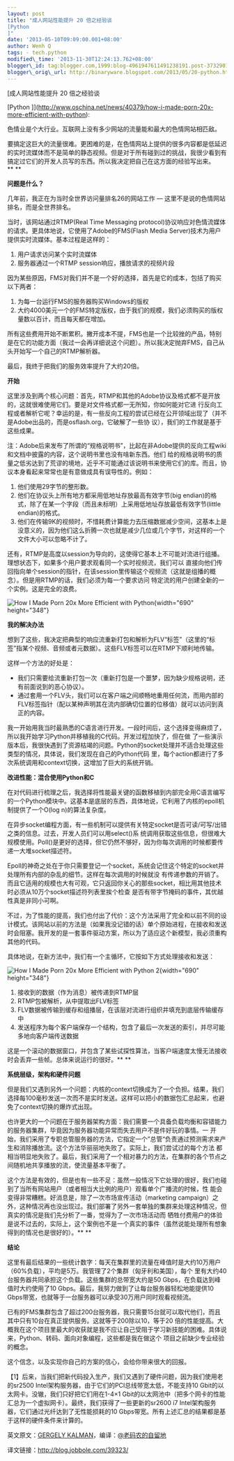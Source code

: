 ```yaml
--- 
layout: post 
title: "成人网站性能提升 20 倍之经验谈 
[Python
]"
date: '2013-05-10T09:09:00.001+08:00' 
author: Wenh Q
tags: - tech.python
modified\_time: '2013-11-30T12:24:13.762+08:00' 
blogger\_id: tag:blogger.com,1999:blog-4961947611491238191.post-3732901185592998764
blogger\_orig\_url: http://binaryware.blogspot.com/2013/05/20-python.html
---
```

[成人网站性能提升 20 倍之经验谈

[Python
]](http://www.oschina.net/news/40379/how-i-made-porn-20x-more-efficient-with-python):

色情业是个大行业。互联网上没有多少网站的流量能和最大的色情网站相匹敌。

要搞定这巨大的流量很难。更困难的是，在色情网站上提供的很多内容都是低延迟的实时流媒体而不是简单的静态视频。但是对于所有碰到过的挑战，我很少看到有搞定过它们的开发人员写的东西。所以我决定把自己在这方面的经验写出来。** **



**问题是什么？**

几年前，我正在为当时全世界访问量排名26的网站工作 —
这里不是说的色情网站排名，而是全世界排名。

当时，该网站通过RTMP(Real Time Messaging
protocol)协议响应对色情流媒体的请求。更具体地说，它使用了Adobe的FMS(Flash
Media Server)技术为用户提供实时流媒体。基本过程是这样的：


1.  用户请求访问某个实时流媒体
2.  服务器通过一个RTMP session响应，播放请求的视频片段

因为某些原因，FMS对我们并不是一个好的选择，首先是它的成本，包括了购买以下两者：


1.  为每一台运行FMS的服务器购买Windows的版权
2.  大约4000美元一个的FMS特定版权，由于我们的规模，我们必须购买的版权量数以百计，而且每天都在增加。

所有这些费用开始不断累积。撇开成本不提，FMS也是一个比较挫的产品，特别是在它的功能方面（我过一会再详细说这个问题）。所以我决定抛弃FMS，自己从头开始写一个自己的RTMP解析器。

最后，我终于把我们的服务效率提升了大约20倍。

**开始**

这里涉及到两个核心问题：首先，RTMP和其他的Adobe协议及格式都不是开放的，这就很难使用它们。要是对文件格式都一无所知，你如何能对它进
行反向工程或者解析它呢？幸运的是，有一些反向工程的尝试已经在公开领域出现了（并不是Adobe出品的，而是osflash.org，它破解了一些协
议），我们的工作就是基于这些成果。

注：Adobe后来发布了所谓的“规格说明书”，比起在非Adobe提供的反向工程wiki和文档中披露的内容，这个说明书里也没有啥新东西。他们
给的规格说明书的质量之低劣达到了荒谬的境地，近乎不可能通过该说明书来使用它们的库。而且，协议本身看起来常常也是有意做成具有误导性的。例如：


1.  他们使用29字节的整形数。
2.  他们在协议头上所有地方都采用低地址存放最高有效字节(big
    endian)的格式，除了在某一个字段（而且未标明）上采用低地址存放最低有效字节(little
    endian)的格式。
3.  他们在传输9K的视频时，不惜耗费计算能力去压缩数据减少空间，这基本上是没意义的，因为他们这么折腾一次也就是减少几位或几个字节，对这样的一个文件大小可以忽略不计了。

还有，RTMP是高度以session为导向的，这使得它基本上不可能对流进行组播。理想状态下，如果多个用户要求观看同一个实时视频流，我们可以
直接向他们传回指向单个session的指针，在该session里传输这个视频流（这就是组播的概念）。但是用RTMP的话，我们必须为每一个要求访问
特定流的用户创建全新的一个实例。这是完全的浪费。

![](http://static.oschina.net/uploads/img/201305/10082136_HTcR.png "How I Made Porn 20x More Efficient with Python"){width="690"
height="348"}



**我的解决办法**

想到了这些，我决定把典型的响应流重新打包和解析为FLV“标签”（这里的“标签”指某个视频、音频或者元数据）。这些FLV标签可以在RTMP下顺利地传输。

这样一个方法的好处是：


-   我们只需要给流重新打包一次（重新打包是一个噩梦，因为缺少规格说明，还有前面说到的恶心协议）。
-   通过套用一个FLV头，我们可以在客户端之间顺畅地重用任何流，而用内部的FLV标签指针（配以某种声明其在流内部确切位置的位移值）就可以访问到真正的内容。

我一开始用我当时最熟悉的C语言进行开发。一段时间后，这个选择变得麻烦了，所以我开始学习Python并移植我的C代码。开发过程加快了，但在做
了一些演示版本后，我很快遇到了资源枯竭的问题。Python的socket处理并不适合处理这些类型的情况，具体说，我们发现在自己的Python代码
里，每个action都进行了多次系统调用和context切换，这增加了巨大的系统开销。

**改进性能：混合使用Python和C**

在对代码进行梳理之后，我选择将性能最关键的函数移植到内部完全用C语言编写的一个Python模块中。这基本是底层的东西，具体地说，它利用了内核的epoll机制提供了一个O(log
n)的算法复杂度。

在异步socket编程方面，有一些机制可以提供有关特定socket是否可读/可写/出错之类的信息。过去，开发人员们可以用select()系
统调用获取这些信息，但很难大规模使用。Poll()是更好的选择，但它仍然不够好，因为你每次调用的时候都要传递一大堆socket描述符。

Epoll的神奇之处在于你只需要登记一个socket，系统会记住这个特定的socket并处理所有内部的杂乱的细节。这样在每次调用的时候就没
有传递参数的开销了。而且它适用的规模也大有可观，它只返回你关心的那些socket，相比用其他技术时必须从10万个socket描述符列表里挨个检查
是否有带字节掩码的事件，其优越性真是非同小可啊。

不过，为了性能的提高，我们也付出了代价：这个方法采用了完全和以前不同的设计模式。该网站以前的方法是（如果我没记错的话）单个原始进程，在接收和发送时会阻塞。我开发的是一套事件驱动方案，所以为了适应这个新模型，我必须重构其他的代码。

具体地说，在新方法中，我们有一个主循环，它按如下方式处理接收和发送：

![](http://static.oschina.net/uploads/img/201305/10082136_aAdN.png "How I Made Porn 20x More Efficient with Python 2"){width="690"
height="348"}


1.  接收到的数据（作为消息）被传递到RTMP层
2.  RTMP包被解析，从中提取出FLV标签
3.  FLV数据被传输到缓存和组播层，在该层对流进行组织并填充到底层传输缓存中
4.  发送程序为每个客户端保存一个结构，包含了最后一次发送的索引，并尽可能多地向客户端传送数据

这是一个滚动的数据窗口，并包含了某些试探性算法，当客户端速度太慢无法接收时会丢弃一些帧。总体来说运行的很好。** **



**系统层级，架构和硬件问题**

但是我们又遇到另外一个问题：内核的context切换成为了一个负担。结果，我们选择每100毫秒发送一次而不是实时发送。这样可以把小的数据包汇总起来，也避免了context切换的爆炸式出现。

也许更大的一个问题在于服务器架构方面：我们需要一个具备负载均衡和容错能力的服务器集群，毕竟因为服务器功能异常而失去用户不是件好玩的事情。一
开始，我们采用了专职总管服务器的方法，它指定一个”总管“负责通过预测需求来产生和消除播放流。这个方法华丽丽地失败了。实际上，我们尝试过的每个方法
都相当明显地失败了。最后，我们采用了一个相对暴力的方法，在集群的各个节点之间随机地共享播放的流，使流量基本平衡了。

这个方法是有效的，但是也有一些不足：虽然一般情况下它处理的很好，我们也碰到了当所有网站用户（或者相当大比例的用户）观看单个广播流的时候，性
能会变得非常糟糕。好消息是，除了一次市场宣传活动（marketing
campaign）之外，这种情况再也没出现过。我们部署了另外一套单独的集群来处理这种情况，但真实的情况是我们先分析了一番，觉得为了一次市场活动而
牺牲付费用户的体验是说不过去的，实际上，这个案例也不是一个真实的事件（虽然说能处理所有想象得到的情况也是很好的）。** **



**结论**

这里有最后结果的一些统计数字：每天在集群里的流量在峰值时是大约10万用户（60%负载），平均是5万。我管理了2个集群（匈牙利和美国），每个
里有大约40台服务器共同承担这个负载。这些集群的总带宽大约是50
Gbps，在负载达到峰值时大约使用了10
Gbps。最后，我努力做到了让每台服务器轻松地能提供10
Gbps带宽，也就等于一台服务器可以承受30万用户同时观看视频流。

已有的FMS集群包含了超过200台服务器，我只需要15台就可以取代他们，而且其中只有10台在真正提供服务。这就等于200除以10，等于20
倍的性能提高。大概我在这个项目里最大的收获就是我不应让自己受阻于学习新技能的困难。具体说来，Python、转码、面向对象编程，这些都是我在做这个
项目之前缺少专业经验的概念。

这个信念，以及实现你自己的方案的信心，会给你带来很大的回报。

【1】后来，当我们把新代码投入生产，我们又遇到了硬件问题，因为我们使用老的sr2500
Intel架构服务器，由于它们的PCI总线带宽太低，不能支持10
Gbit的以太网卡。没辙，我们只好把它们用在1-4×1
Gbit的以太网池中（把多个网卡的性能汇总为一个虚拟网卡）。最终，我们获得了一些更新的sr2600
i7 Intel架构服务器，它们通过光纤达到了无性能损耗的10
Gbps带宽。所有上述汇总的结果都是基于这样的硬件条件来计算的。



英文原文：[GERGELY
KALMAN](http://www.toptal.com/python/how-i-made-porn-20x-more-efficient-with-python)，编译：[@老码农的自留地](http://weibo.com/ned11)

译文链接：<http://blog.jobbole.com/39323/>
